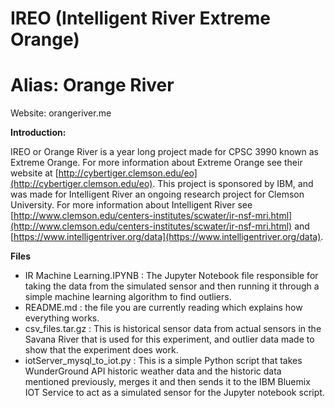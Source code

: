 IREO (Intelligent River Extreme Orange)
=======================================

Alias: Orange River
===================

Website: orangeriver.me

**Introduction:**

IREO or Orange River is a year long project made for CPSC 3990 known as Extreme
Orange. For more information about Extreme Orange see their website at
[http://cybertiger.clemson.edu/eo](http://cybertiger.clemson.edu/eo). This
project is sponsored by IBM, and was made for Intelligent River an ongoing
research project for Clemson University. For more information about Intelligent
River see
[http://www.clemson.edu/centers-institutes/scwater/ir-nsf-mri.html](http://www.clemson.edu/centers-institutes/scwater/ir-nsf-mri.html)
and
[https://www.intelligentriver.org/data](https://www.intelligentriver.org/data).

**Files**

- IR Machine Learning.IPYNB : The Jupyter Notebook file responsible for taking the data from the simulated sensor and then running it       through a simple machine learning algorithm to find outliers.
- README.md : the file you are currently reading which explains how everything works.
- csv_files.tar.gz : This is historical sensor data from actual sensors in the Savana River that is used for this experiment, and outlier   data made to show that the experiment does work.
- iotServer_mysql_to_iot.py : This is a simple Python script that takes WunderGround API historic weather data and the historic data         mentioned previously, merges it and then sends it to the IBM Bluemix IOT Service to act as a simulated sensor for the Jupyter notebook     script.
